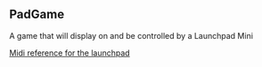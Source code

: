 ## PadGame

A game that will display on and be controlled by a Launchpad Mini

[Midi reference for the launchpad](https://www.google.co.uk/url?sa=t&rct=j&q=&esrc=s&source=web&cd=3&cad=rja&uact=8&ved=0CDMQIDAC&url=http%3A%2F%2Fwebcache.googleusercontent.com%2Fsearch%3Fq%3Dcache%3Al4weFxtCi7IJ%3Awww.novationmusic.com%2Fdownload%2F668%2F%2B%26cd%3D3%26hl%3Den%26ct%3Dclnk%26gl%3Duk&ei=MlPyU9vyIeeI7Abbu4DIDQ&usg=AFQjCNHehnbIXUy2KAuKayXZcunq36R28w&sig2=5ID-2fAD4_ljK7LpTC1AWA)
